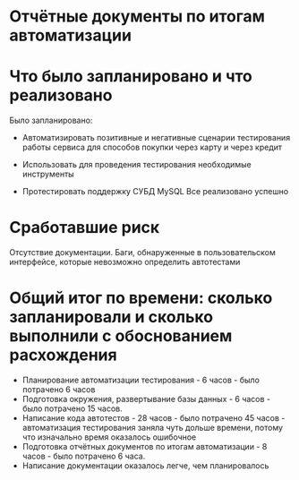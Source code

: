 # Отчётные документы по итогам автоматизации
# Что было запланировано и что реализовано
Было запланировано:

* Автоматизировать позитивные и негативные сценарии тестирования работы сервиса для способов покупки через карту и через кредит

* Использовать для проведения тестирования необходимые инструменты
* Протестировать поддержку СУБД MySQL Все реализовано успешно
# Сработавшие риск
Отсутствие документации.
Баги, обнаруженные в пользовательском интерфейсе, которые невозможно определить автотестами
# Общий итог по времени: сколько запланировали и сколько выполнили с обоснованием расхождения
* Планирование автоматизации тестирования - 6 часов - было потрачено 6 часов
* Подготовка окружения, развертывание базы данных - 6 часов - было потрачено 15 часов.
* Написание кода автотестов - 28 часов - было потрачено 45 часов - автоматизация тестирования заняла чуть дольше времени, потому что изначально время оказалось ошибочное
* Подготовка отчётных документов по итогам автоматизации - 8 часов - было потрачено 6 часа.
* Написание документации оказалось легче, чем планировалось
